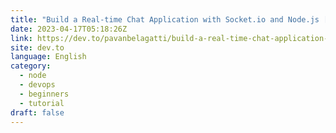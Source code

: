 ```yaml
---
title: "Build a Real-time Chat Application with Socket.io and Node.js [With Automated Testing]"
date: 2023-04-17T05:18:26Z
link: https://dev.to/pavanbelagatti/build-a-real-time-chat-application-with-socketio-and-nodejs-with-automated-testing-38h8?utm_medium=RSS&utm_source=news.12bit.vn
site: dev.to
language: English
category:
  - node
  - devops
  - beginners
  - tutorial
draft: false
---
```

